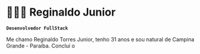 # 👨🏼‍💻 Reginaldo Junior

**`Desenvolvedor FullStack`**

Me chamo Reginaldo Torres Junior, tenho 31 anos e sou natural de Campina Grande - Paraíba.
Concluí o

